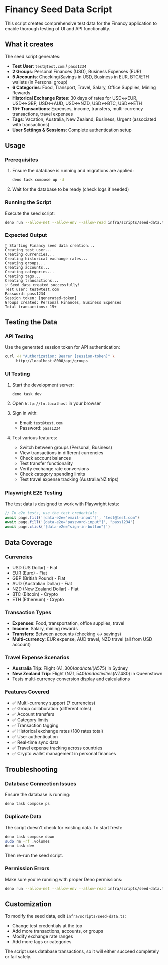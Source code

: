 # Financy Seed Data Script

This script creates comprehensive test data for the Financy application to enable thorough testing of UI and API functionality.

## What it creates

The seed script generates:

- **Test User**: `test@test.com` / `pass1234`
- **2 Groups**: Personal Finances (USD), Business Expenses (EUR)
- **5 Accounts**: Checking/Savings in USD, Business in EUR, BTC/ETH wallets (in Personal group)
- **6 Categories**: Food, Transport, Travel, Salary, Office Supplies, Mining Rewards
- **Historical Exchange Rates**: 30 days of rates for USD↔EUR, USD↔GBP, USD↔AUD, USD↔NZD, USD↔BTC, USD↔ETH
- **15+ Transactions**: Expenses, income, transfers, multi-currency transactions, travel expenses
- **Tags**: Vacation, Australia, New Zealand, Business, Urgent (associated with transactions)
- **User Settings & Sessions**: Complete authentication setup

## Usage

### Prerequisites

1. Ensure the database is running and migrations are applied:
   ```bash
   deno task compose up -d
   ```

2. Wait for the database to be ready (check logs if needed)

### Running the Script

Execute the seed script:

```bash
deno run --allow-net --allow-env --allow-read infra/scripts/seed-data.ts
```

### Expected Output

```
🌱 Starting Financy seed data creation...
Creating test user...
Creating currencies...
Creating historical exchange rates...
Creating groups...
Creating accounts...
Creating categories...
Creating tags...
Creating transactions...
✅ Seed data created successfully!
Test user: test@test.com
Password: pass1234
Session token: [generated-token]
Groups created: Personal Finances, Business Expenses
Total transactions: 15+
```

## Testing the Data

### API Testing

Use the generated session token for API authentication:

```bash
curl -H "Authorization: Bearer [session-token]" \
     http://localhost:8000/api/groups
```

### UI Testing

1. Start the development server:
   ```bash
   deno task dev
   ```

2. Open `http://fn.localhost` in your browser

3. Sign in with:
   - Email: `test@test.com`
   - Password: `pass1234`

4. Test various features:
   - Switch between groups (Personal, Business)
   - View transactions in different currencies
   - Check account balances
   - Test transfer functionality
   - Verify exchange rate conversions
   - Check category spending limits
   - Test travel expense tracking (Australia/NZ trips)

### Playwright E2E Testing

The test data is designed to work with Playwright tests:

```typescript
// In e2e tests, use the test credentials
await page.fill('[data-e2e="email-input"]', "test@test.com")
await page.fill('[data-e2e="password-input"]', "pass1234")
await page.click('[data-e2e="sign-in-button"]')
```

## Data Coverage

### Currencies
- USD (US Dollar) - Fiat
- EUR (Euro) - Fiat
- GBP (British Pound) - Fiat
- AUD (Australian Dollar) - Fiat
- NZD (New Zealand Dollar) - Fiat
- BTC (Bitcoin) - Crypto
- ETH (Ethereum) - Crypto

### Transaction Types
- **Expenses**: Food, transportation, office supplies, travel
- **Income**: Salary, mining rewards
- **Transfers**: Between accounts (checking ↔ savings)
- **Multi-currency**: EUR expense, AUD travel, NZD travel (all from USD account)

### Travel Expense Scenarios
- **Australia Trip**: Flight (A$1,300) and hotel (A$575) in Sydney
- **New Zealand Trip**: Flight (NZ$1,540) and activities (NZ$480) in Queenstown
- Tests multi-currency conversion display and calculations

### Features Covered
- ✅ Multi-currency support (7 currencies)
- ✅ Group collaboration (different roles)
- ✅ Account transfers
- ✅ Category limits
- ✅ Transaction tagging
- ✅ Historical exchange rates (180 rates total)
- ✅ User authentication
- ✅ Real-time sync data
- ✅ Travel expense tracking across countries
- ✅ Crypto wallet management in personal finances

## Troubleshooting

### Database Connection Issues
Ensure the database is running:
```bash
deno task compose ps
```

### Duplicate Data
The script doesn't check for existing data. To start fresh:
```bash
deno task compose down
sudo rm -rf .volumes
deno task dev
```

Then re-run the seed script.

### Permission Errors
Make sure you're running with proper Deno permissions:
```bash
deno run --allow-net --allow-env --allow-read infra/scripts/seed-data.ts
```

## Customization

To modify the seed data, edit `infra/scripts/seed-data.ts`:

- Change test credentials at the top
- Add more transactions, accounts, or groups
- Modify exchange rate ranges
- Add more tags or categories

The script uses database transactions, so it will either succeed completely or fail safely.